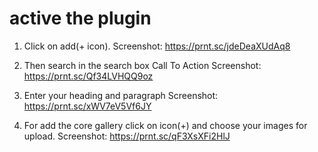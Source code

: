 # active the plugin
1. Click on add(+ icon).
   Screenshot: https://prnt.sc/jdeDeaXUdAq8

2. Then search in the search box Call To Action 
   Screenshot: https://prnt.sc/Qf34LVHQQ9oz

3. Enter your heading and paragraph
   Screenshot: https://prnt.sc/xWV7eV5Vf6JY

4. For add the core gallery click on icon(+) and choose your images for upload.
   Screenshot: https://prnt.sc/qF3XsXFi2HlJ
 
